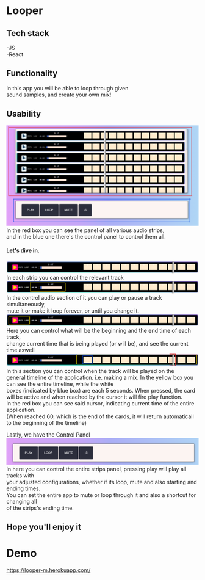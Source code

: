 # Looper

## Tech stack

-JS  
-React  

## Functionality

In this app you will be able to loop through given  
sound samples, and create your own mix!

## Usability
![App](/screenshots/app.png)
In the red box you can see the panel of all various audio strips,  
and in the blue one there's the control panel to control them all.  
#### Let's dive in.  

![Strip](/screenshots/strip.png)
In each strip you can control the relevant track
![Control-Audio](/screenshots/control-audio.png)
In the control audio section of it you can play or pause a track simultaneously,  
mute it or make it loop forever, or until you change it.
![Control-Song](/screenshots/control-song.png)
Here you can control what will be the beginning and the end time of each track,  
change current time that is being played (or will be), and see the current time aswell  
![Control-Cards](/screenshots/control-cards.png)
In this section you can control when the track will be played on the   
general timeline of the application. i.e. making a mix.
In the yellow box you can see the entire timeline, while the white  
boxes (indicated by blue box) are each 5 seconds. When pressed, the card  
will be active and when reached by the cursor it will fire play function.  
In the red box you can see said cursor, indicating current time of the entire application.  
(When reached 60, which is the end of the cards, it will return automaticall to the beginning of the timeline)

Lastly, we have the Control Panel
![Control-Panel](/screenshots/control-panel.png)
In here you can control the entire strips panel, pressing play will play all tracks with  
your adjusted configurations, whether if its loop, mute and also starting and ending times.  
You can set the entire app to mute or loop through it and also a shortcut for changing all  
of the strips's ending time.  

## Hope you'll enjoy it

# Demo
https://looper-m.herokuapp.com/

